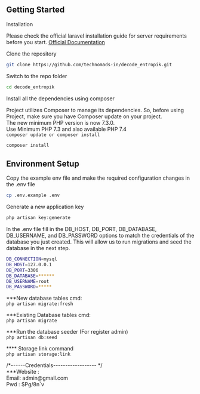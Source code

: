 ## Getting Started

Installation

Please check the official laravel installation guide for server requirements before you start. <a href="https://laravel.com/docs/8.x/installation">Official Documentation</a>

Clone the repository
```sh
git clone https://github.com/technomads-in/decode_entropik.git
```
Switch to the repo folder
```sh
cd decode_entropik
```
Install all the dependencies using composer
<p>Project utilizes Composer to manage its dependencies. So, before using Project, make sure you have Composer update on your project.  <br />
The new minimum PHP version is now 7.3.0. <br />
Use Minimum PHP 7.3 and also available PHP 7.4  <br />
<code class="text-danger">composer update or composer install</code>  <br />

```sh
composer install
```
## Environment Setup
Copy the example env file and make the required configuration changes in the .env file
```sh
cp .env.example .env
```
Generate a new application key
```sh
php artisan key:generate
```

<p>In the .env file fill in the DB_HOST, DB_PORT, DB_DATABASE, DB_USERNAME, and DB_PASSWORD options to match the credentials of the database you just created. This will allow us to run migrations and seed the database in the next step.</p>

```sh
DB_CONNECTION=mysql
DB_HOST=127.0.0.1
DB_PORT=3306
DB_DATABASE=******
DB_USERNAME=root
DB_PASSWORD=*****
```


<p>***New database tables cmd: <br />
<code class="text-danger">php artisan migrate:fresh </code></p>


<p>***Existing Database tables cmd: <br />
<code class="text-danger">php artisan migrate </code></p>


<p>***Run the database seeder (For register admin) <br />
<code class="text-danger">php artisan db:seed</code></p>

<p>**** Storage link command  <br />
<code class="text-danger">php artisan storage:link</code></p>


<p>/*------Credentials------------------  */<br />
***Website : <br />
Email: admin@gmail.com <br />
Pwd  : $Pg/8n`v </p>